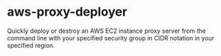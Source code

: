 # aws-proxy-deployer
Quickly deploy or destroy an AWS EC2 instance proxy server from the command line with your specified security group in CIDR notation in your specified region.
